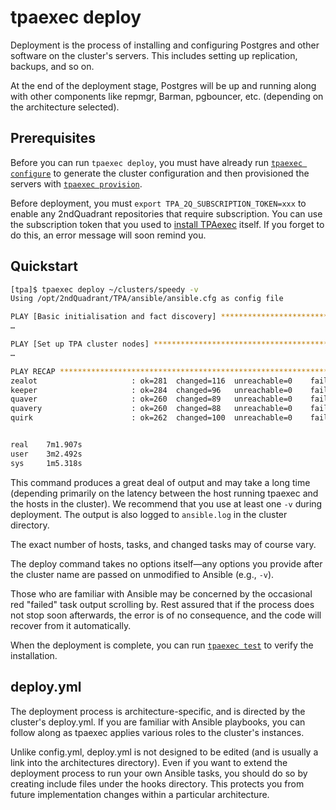 tpaexec deploy
==============

Deployment is the process of installing and configuring Postgres and
other software on the cluster's servers. This includes setting up
replication, backups, and so on.

At the end of the deployment stage, Postgres will be up and running
along with other components like repmgr, Barman, pgbouncer, etc.
(depending on the architecture selected).

## Prerequisites

Before you can run ``tpaexec deploy``, you must have already run
[``tpaexec configure``](tpaexec-configure.md) to generate the cluster
configuration and then provisioned the servers with
[``tpaexec provision``](tpaexec-provision.md).

Before deployment, you must
``export TPA_2Q_SUBSCRIPTION_TOKEN=xxx`` to enable any 2ndQuadrant
repositories that require subscription. You can use the subscription
token that you used to [install TPAexec](INSTALL.md) itself. If you
forget to do this, an error message will soon remind you.

## Quickstart

```bash
[tpa]$ tpaexec deploy ~/clusters/speedy -v
Using /opt/2ndQuadrant/TPA/ansible/ansible.cfg as config file

PLAY [Basic initialisation and fact discovery] ************************************************************************************************************************************************
…

PLAY [Set up TPA cluster nodes] ***************************************************************************************************************************************************************
…

PLAY RECAP ************************************************************************************************************************************************************************************
zealot                     : ok=281  changed=116  unreachable=0    failed=0   
keeper                     : ok=284  changed=96   unreachable=0    failed=0   
quaver                     : ok=260  changed=89   unreachable=0    failed=0   
quavery                    : ok=260  changed=88   unreachable=0    failed=0   
quirk                      : ok=262  changed=100  unreachable=0    failed=0   


real    7m1.907s
user    3m2.492s
sys     1m5.318s
```

This command produces a great deal of output and may take a long time
(depending primarily on the latency between the host running tpaexec and
the hosts in the cluster). We recommend that you use at least one ``-v``
during deployment. The output is also logged to ``ansible.log`` in the
cluster directory.

The exact number of hosts, tasks, and changed tasks may of course vary.

The deploy command takes no options itself—any options you provide after
the cluster name are passed on unmodified to Ansible (e.g., ``-v``).

Those who are familiar with Ansible may be concerned by the occasional
red "failed" task output scrolling by. Rest assured that if the process
does not stop soon afterwards, the error is of no consequence, and the
code will recover from it automatically.

When the deployment is complete, you can run
[``tpaexec test``](tpaexec-test.md) to verify the installation.

## deploy.yml

The deployment process is architecture-specific, and is directed by the
cluster's deploy.yml. If you are familiar with Ansible playbooks, you
can follow along as tpaexec applies various roles to the cluster's
instances.

Unlike config.yml, deploy.yml is not designed to be edited (and is
usually a link into the architectures directory). Even if you want to
extend the deployment process to run your own Ansible tasks, you should
do so by creating include files under the hooks directory. This protects
you from future implementation changes within a particular architecture.
